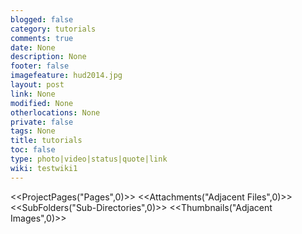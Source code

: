 ```yaml
---
blogged: false
category: tutorials
comments: true
date: None
description: None
footer: false
imagefeature: hud2014.jpg
layout: post
link: None
modified: None
otherlocations: None
private: false
tags: None
title: tutorials
toc: false
type: photo|video|status|quote|link
wiki: testwiki1
---
```

<!--summary-->



<<ProjectPages("Pages",0)>>
<<Attachments("Adjacent Files",0)>>
<<SubFolders("Sub-Directories",0)>>
<<Thumbnails("Adjacent Images",0)>>
